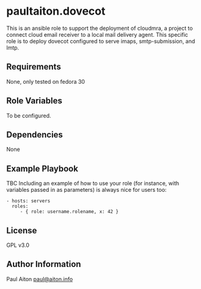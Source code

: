 paultaiton.dovecot
=========
This is an ansible role to support the deployment of cloudmra, a project to connect cloud email receiver to a local mail delivery agent. This specific role is to deploy dovecot configured to serve imaps, smtp-submission, and lmtp.

Requirements
------------
None, only tested on fedora 30

Role Variables
--------------
To be configured.

Dependencies
------------
None

Example Playbook
----------------
TBC
Including an example of how to use your role (for instance, with variables passed in as parameters) is always nice for users too:

    - hosts: servers
      roles:
         - { role: username.rolename, x: 42 }

License
-------
GPL v3.0

Author Information
------------------

Paul Aiton
paul@aiton.info

